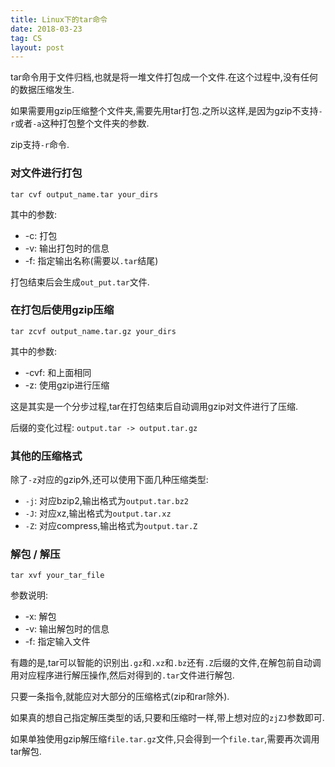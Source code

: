 ```yaml
---
title: Linux下的tar命令
date: 2018-03-23
tag: CS
layout: post
---
```


tar命令用于文件归档,也就是将一堆文件打包成一个文件.在这个过程中,没有任何的数据压缩发生.

如果需要用gzip压缩整个文件夹,需要先用tar打包.之所以这样,是因为gzip不支持`-r`或者`-a`这种打包整个文件夹的参数.

zip支持`-r`命令.

### 对文件进行打包

```
tar cvf output_name.tar your_dirs
```

其中的参数:

* -c: 打包
* -v: 输出打包时的信息
* -f: 指定输出名称(需要以`.tar`结尾)

打包结束后会生成`out_put.tar`文件.

### 在打包后使用gzip压缩

```
tar zcvf output_name.tar.gz your_dirs
```

其中的参数:

* -cvf: 和上面相同
* -z: 使用gzip进行压缩

这是其实是一个分步过程,tar在打包结束后自动调用gzip对文件进行了压缩.

后缀的变化过程: `output.tar -> output.tar.gz`

### 其他的压缩格式

除了`-z`对应的gzip外,还可以使用下面几种压缩类型:

* `-j`: 对应bzip2,输出格式为`output.tar.bz2`
* `-J`: 对应xz,输出格式为`output.tar.xz`
* `-Z`: 对应compress,输出格式为`output.tar.Z`

### 解包 / 解压

```
tar xvf your_tar_file
```

参数说明:

* -x: 解包
* -v: 输出解包时的信息
* -f: 指定输入文件

有趣的是,tar可以智能的识别出`.gz`和`.xz`和`.bz`还有`.Z`后缀的文件,在解包前自动调用对应程序进行解压操作,然后对得到的`.tar`文件进行解包.

只要一条指令,就能应对大部分的压缩格式(zip和rar除外).

如果真的想自己指定解压类型的话,只要和压缩时一样,带上想对应的`zjZJ`参数即可.

如果单独使用gzip解压缩`file.tar.gz`文件,只会得到一个`file.tar`,需要再次调用tar解包.


